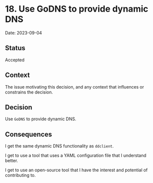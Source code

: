 # 18. Use GoDNS to provide dynamic DNS

Date: 2023-09-04

## Status

Accepted

## Context

The issue motivating this decision, and any context that influences or constrains the decision.

## Decision

Use `GoDNS` to provide dynamic DNS.

## Consequences

I get the same dynamic DNS functionality as `ddclient`.

I get to use a tool that uses a YAML configuration file that I understand better.

I get to use an open-source tool that I have the interest and potential of contributing to.
